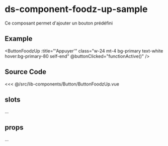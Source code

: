 # ds-component-foodz-up-sample

Ce composant permet d'ajouter un bouton prédéfini

## Example

<ButtonFoodzUp :title="'Appuyer'" class="w-24 mt-4 bg-primary text-white hover:bg-primary-80 self-end" @buttonClicked="functionActive()" />

## Source Code

<SourceCode>
<<< @/src/lib-components/Button/ButtonFoodzUp.vue
</SourceCode>

## slots

...

## props

...
